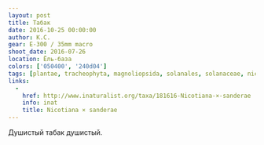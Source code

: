 ```yaml
---
layout: post
title: Табак
date: 2016-10-25 00:00:00
author: К.С.
gear: E-300 / 35mm macro
shoot_date: 2016-07-26
location: Ёль-база
colors: ['050400', '240d04']
tags: [plantae, tracheophyta, magnoliopsida, solanales, solanaceae, nicotiana, nicotiana × sanderae]
links:
  -
    href: http://www.inaturalist.org/taxa/181616-Nicotiana-×-sanderae
    info: inat
    title: Nicotiana × sanderae
---
```


Душистый табак душистый.
